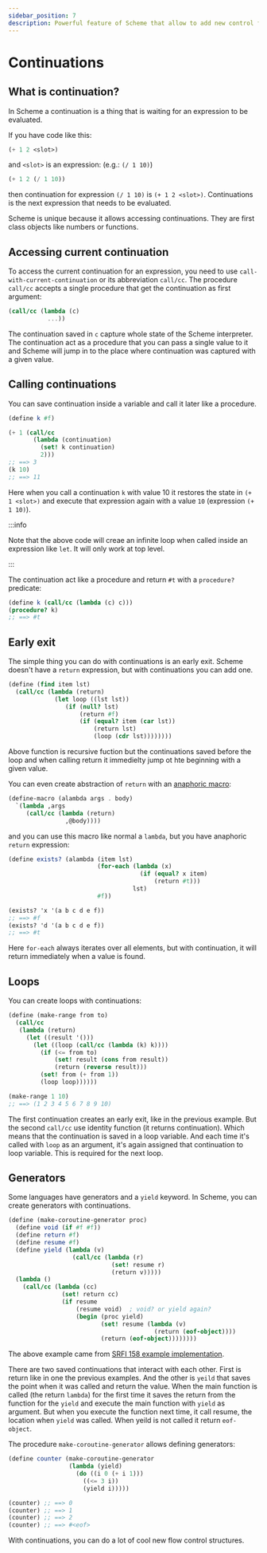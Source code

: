 ```yaml
---
sidebar_position: 7
description: Powerful feature of Scheme that allow to add new control flows
---
```


# Continuations

## What is continuation?

In Scheme a continuation is a thing that is waiting for an expression to be evaluated.

If you have code like this:

```scheme
(+ 1 2 <slot>)
```

and `<slot>` is an expression: (e.g.: `(/ 1 10)`)

```scheme
(+ 1 2 (/ 1 10))
```

then continuation for expression `(/ 1 10)` is `(+ 1 2 <slot>)`. Continuations is the next
expression that needs to be evaluated.

Scheme is unique because it allows accessing continuations. They are first class objects like
numbers or functions.

## Accessing current continuation

To access the current continuation for an expression, you need to use `call-with-current-continuation`
or its abbreviation `call/cc`. The procedure `call/cc` accepts a single procedure that get the
continuation as first argument:

```scheme
(call/cc (lambda (c)
           ...))
```

The continuation saved in `c` capture whole state of the Scheme interpreter. The continuation act as
a procedure that you can pass a single value to it and Scheme will jump in to the place where
continuation was captured with a given value.

## Calling continuations

You can save continuation inside a variable and call it later like a procedure.

```scheme
(define k #f)

(+ 1 (call/cc
       (lambda (continuation)
         (set! k continuation)
         2)))
;; ==> 3
(k 10)
;; ==> 11
```

Here when you call a continuation `k` with value 10 it restores the state in `(+ 1 <slot>)` and
execute that expression again with a value `10` (expression `(+ 1 10)`).

:::info

Note that the above code will creae an infinite loop when called inside an expression like `let`.
It will only work at top level.

:::

The continuation act like a procedure and return `#t` with a `procedure?` predicate:

```scheme
(define k (call/cc (lambda (c) c)))
(procedure? k)
;; ==> #t
```

## Early exit

The simple thing you can do with continuations is an early exit. Scheme doesn't have a `return`
expression, but with continuations you can add one.

```scheme
(define (find item lst)
  (call/cc (lambda (return)
             (let loop ((lst lst))
                (if (null? lst)
                    (return #f)
                    (if (equal? item (car lst))
                        (return lst)
                        (loop (cdr lst))))))))
```

Above function is recursive fuction but the continuations saved before the loop and when calling
return it immedielty jump ot hte beginning with a given value.

You can even create abstraction of `return` with an [anaphoric
macro](/docs/scheme-intro/macros#anaphoric-macros):

```scheme
(define-macro (alambda args . body)
  `(lambda ,args
     (call/cc (lambda (return)
                ,@body))))
```

and you can use this macro like normal a `lambda`, but you have anaphoric `return` expression:

```scheme
(define exists? (alambda (item lst)
                         (for-each (lambda (x)
                                     (if (equal? x item)
                                         (return #t)))
                                   lst)
                         #f))

(exists? 'x '(a b c d e f))
;; ==> #f
(exists? 'd '(a b c d e f))
;; ==> #t
```

Here `for-each` always iterates over all elements, but with continuation, it will return immediately when
a value is found.

## Loops

You can create loops with continuations:

```scheme
(define (make-range from to)
  (call/cc
   (lambda (return)
     (let ((result '()))
       (let ((loop (call/cc (lambda (k) k))))
         (if (<= from to)
             (set! result (cons from result))
             (return (reverse result)))
         (set! from (+ from 1))
         (loop loop))))))

(make-range 1 10)
;; ==> (1 2 3 4 5 6 7 8 9 10)
```

The first continuation creates an early exit, like in the previous example. But the second `call/cc` use
identity function (it returns continuation). Which means that the continuation is saved in a loop
variable. And each time it's called with `loop` as an argument, it's again assigned that
continuation to loop variable. This is required for the next loop.

## Generators

Some languages have generators and a `yield` keyword. In Scheme, you can create generators with
continuations.

```scheme
(define (make-coroutine-generator proc)
  (define void (if #f #f))
  (define return #f)
  (define resume #f)
  (define yield (lambda (v)
                  (call/cc (lambda (r)
                             (set! resume r)
                             (return v)))))
  (lambda ()
    (call/cc (lambda (cc)
               (set! return cc)
               (if resume
                   (resume void)  ; void? or yield again?
                   (begin (proc yield)
                          (set! resume (lambda (v)
                                         (return (eof-object))))
                          (return (eof-object))))))))
```

The above example came from
[SRFI 158 example implementation](https://github.com/scheme-requests-for-implementation/srfi-158/blob/master/srfi-158-impl.scm#L77-L87).

There are two saved continuations that interact with each other. First is return like in one the
previous examples. And the other is `yeild` that saves the point when it was called and return the
value. When the main function is called (the return `lambda`) for the first time it saves the return
from the function for the `yield` and execute the main function with `yield` as argument. But when
you execute the function next time, it call resume, the location when `yield` was called. When yeild
is not called it return `eof-object`.

The procedure `make-coroutine-generator` allows defining generators:

```scheme
(define counter (make-coroutine-generator
                 (lambda (yield)
                   (do ((i 0 (+ i 1)))
                     ((<= 3 i))
                     (yield i)))))

(counter) ;; ==> 0
(counter) ;; ==> 1
(counter) ;; ==> 2
(counter) ;; ==> #<eof>
```

With continuations, you can do a lot of cool new flow control structures.
